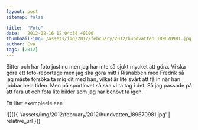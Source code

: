 ```yaml
---
layout: post
sitemap: false

title:  "Foto"
date:   2012-02-16 12:04:34 +0100
thumbnail-img: /assets/img/2012/february/2012/hundvatten_189670981.jpg
author: Eva
tags: [2012]
---
```


Sitter och har foto just nu men jag har inte så sjukt mycket att göra. Vi ska göra ett foto-reportage men jag ska göra mitt i Risnabben med Fredrik så jag måste försöka ta mig dit med han, vilket är lite svårt att få in när han jobbar hela tiden. Men på sportlovet så ska vi ta tag i det. Så jag passade på att fara ut och fota lite bilder som jag har behövt ta igen. 

Ett litet exempleeleleee

![]({{ '/assets/img/2012/february/2012/hundvatten_189670981.jpg'  | relative_url }})

